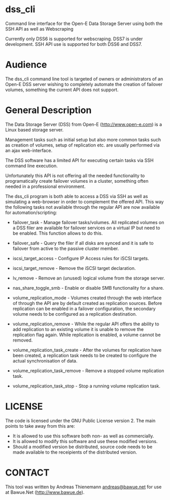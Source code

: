 dss_cli
=======

Command line interface for the Open-E Data Storage Server using both the SSH
API as well as Webscraping

Currently only DSS6 is supported for webscraping. DSS7 is under development.
SSH API use is supported for both DSS6 and DSS7.

Audience
========

The dss_cli command line tool is targeted of owners or administrators of an
Open-E DSS server wishing to completely automate the creation of failover
volumes, something the current API does not support.


General Description
===================

The Data Storage Server (DSS) from Open-E (http://www.open-e.com) is a Linux
based storage server.

Management tasks such as initial setup but also more common tasks such as
creation of volumes, setup of replication etc. are usually performed via an
ajax web-interface.

The DSS software has a limited API for executing certain tasks via SSH
command line execution.

Unfortunately this API is not offering all the needed functionality to 
programatically create failover volumes in a cluster, something often needed
in a professional environment.

The dss_cli program is both able to access a DSS via SSH as well as
simulating a web-browser in order to complement the offered API. This way 
the following tasks not available through the regular API are now available
for automation/scripting:

   * failover_task - Manage failover tasks/volumes. All replicated volumes
     on a DSS filer are available for failover services on a virtual IP but
     need to be enabled. This function allows to do this.

   * failover_safe - Query the filer if all disks are synced and it is safe
     to failover from active to the passive cluster member.

   * iscsi_target_access - Configure IP Access rules for iSCSI targets.

   * iscsi_target_remove - Remove the iSCSI target declaration.

   * lv_remove - Remove an (unused) logical volume from the storage server.

   * nas_share_toggle_smb - Enable or disable SMB functionality for a share.

   * volume_replication_mode - Volumes created through the web interface of
     through the API are by default created as replication sources. Before
     replication can be enabled in a failover configuration, the secondary
     volume needs to be configured as a replication destination.

   * volume_replication_remove - While the regular API offers the ability to
     add replication to an existing volume it is unable to remove the
     replication flag again. While replication is enabled, a volume cannot be
     removed.

   * volume_replication_task_create - After the volumes for replication have
     been created, a replication task needs to be created to configure the
     actual synchronisation of data.

   * volume_replication_task_remove - Remove a stopped volume replication
     task.

   * volume_replication_task_stop - Stop a running volume replication task.


LICENSE
=======

The code is licensed under the GNU Public License version 2.
The main points to take away from this are:

   * It is allowed to use this software both non- as well as commercially.
   * It is allowed to modify this software and use these modified versions.
   * Should a modified version be distributed, source code needs to be
     made available to the receipients of the distributed version.

CONTACT
=======

This tool was written by Andreas Thienemann <andreas@bawue.net> for use at
Bawue.Net (http://www.bawue.de).
